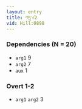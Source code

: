 ```yaml
---
layout: entry
title: འདྲ་√2
vid: Hill:0898
---
```

### Dependencies (N = 20)
* `arg1` 9
* `arg2` 7
* `aux` 1


### Overt 1-2
* `arg1` `arg2` 3
